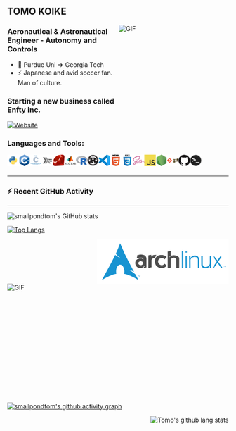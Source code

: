 ## TOMO KOIKE 

<img height="190" width="250" alt="GIF" align="right" src="https://media.giphy.com/media/l4KhQo2MESJkc6QbS/giphy.gif">

### Aeronautical & Astronautical Engineer - Autonomy and Controls

- 🥅 Purdue Uni => Georgia Tech
- ⚡ Japanese and avid soccer fan. Man of culture.

### Starting a new business called Enfty inc.
[![Website](https://img.shields.io/website?label=enfty.com&style=for-the-badge&url=https://www.enfty.com/)](https://www.enfty.com/)

### Languages and Tools:

<img align="left" alt="Python" width="26px" src="https://raw.githubusercontent.com/github/explore/80688e429a7d4ef2fca1e82350fe8e3517d3494d/topics/python/python.png" >
<img align="left" alt="C++" width="26px" src="https://raw.githubusercontent.com/github/explore/80688e429a7d4ef2fca1e82350fe8e3517d3494d/topics/cpp/cpp.png">
<img align="left" alt="C" width="26px" src="https://raw.githubusercontent.com/github/explore/80688e429a7d4ef2fca1e82350fe8e3517d3494d/topics/c/c.png" >
<img align="left" alt="Haskell" width="26px" src="https://raw.githubusercontent.com/github/explore/80688e429a7d4ef2fca1e82350fe8e3517d3494d/topics/haskell/haskell.png" >
<img align="left" alt="Ruby" width="26px" src="https://raw.githubusercontent.com/github/explore/80688e429a7d4ef2fca1e82350fe8e3517d3494d/topics/ruby/ruby.png" >
<img align="left" alt="Matlab" width="26px" src="https://raw.githubusercontent.com/github/explore/80688e429a7d4ef2fca1e82350fe8e3517d3494d/topics/matlab/matlab.png" >
<img align="left" alt="R" width="26px" src="https://raw.githubusercontent.com/github/explore/80688e429a7d4ef2fca1e82350fe8e3517d3494d/topics/r/r.png" >
<img align="left" alt="Rust" width="26px" src="https://raw.githubusercontent.com/github/explore/80688e429a7d4ef2fca1e82350fe8e3517d3494d/topics/rust/rust.png" >
<img align="left" alt="Visual Studio Code" width="26px" src="https://raw.githubusercontent.com/github/explore/80688e429a7d4ef2fca1e82350fe8e3517d3494d/topics/visual-studio-code/visual-studio-code.png" />
<img align="left" alt="HTML5" width="26px" src="https://raw.githubusercontent.com/github/explore/80688e429a7d4ef2fca1e82350fe8e3517d3494d/topics/html/html.png" />
<img align="left" alt="CSS3" width="26px" src="https://raw.githubusercontent.com/github/explore/80688e429a7d4ef2fca1e82350fe8e3517d3494d/topics/css/css.png" />
<img align="left" alt="Sass" width="26px" src="https://raw.githubusercontent.com/github/explore/80688e429a7d4ef2fca1e82350fe8e3517d3494d/topics/sass/sass.png" />
<img align="left" alt="JavaScript" width="26px" src="https://raw.githubusercontent.com/github/explore/80688e429a7d4ef2fca1e82350fe8e3517d3494d/topics/javascript/javascript.png" />
<img align="left" alt="Node.js" width="26px" src="https://raw.githubusercontent.com/github/explore/80688e429a7d4ef2fca1e82350fe8e3517d3494d/topics/nodejs/nodejs.png" />
<img align="left" alt="Git" width="26px" src="https://raw.githubusercontent.com/github/explore/80688e429a7d4ef2fca1e82350fe8e3517d3494d/topics/git/git.png" />
<img align="left" alt="GitHub" width="26px" src="https://raw.githubusercontent.com/github/explore/78df643247d429f6cc873026c0622819ad797942/topics/github/github.png" />
<img align="left" alt="Terminal" width="26px" src="https://raw.githubusercontent.com/github/explore/80688e429a7d4ef2fca1e82350fe8e3517d3494d/topics/terminal/terminal.png" />

<br />
<br />

---

### :zap: Recent GitHub Activity
  
<!--START_SECTION:activity-->
<!-- 1. 🗣 Commented on [#18](https://github.com/manaakiwhenua/pycrown/issues/18) in [manaakiwhenua/pycrown](https://github.com/manaakiwhenua/pycrown)
2. 🗣 Commented on [#7](https://github.com/smallpondtom/aae451-senior-design/issues/7) in [smallpondtom/aae451-senior-design](https://github.com/smallpondtom/aae451-senior-design)
3. 🗣 Commented on [#7](https://github.com/smallpondtom/aae451-senior-design/issues/7) in [smallpondtom/aae451-senior-design](https://github.com/smallpondtom/aae451-senior-design)
4. 🎉 Merged PR [#6](https://github.com/smallpondtom/aae451-senior-design/pull/6) in [smallpondtom/aae451-senior-design](https://github.com/smallpondtom/aae451-senior-design)
5. 🎉 Merged PR [#2](https://github.com/smallpondtom/aae451-senior-design/pull/2) in [smallpondtom/aae451-senior-design](https://github.com/smallpondtom/aae451-senior-design) -->
<!--END_SECTION:activity-->

---

![smallpondtom's GitHub stats](https://github-readme-stats.vercel.app/api?username=smallpondtom&show_icons=true&count_private=true&theme=radical)

[![Top Langs](https://github-readme-stats.vercel.app/api/top-langs/?username=smallpondtom&layout=compact&theme=radical)](https://github.com/anuraghazra/github-readme-stats)

<img height="100" width="300" alt="IMG" align="right" src="archlinux-logo-dark-90dpi.ebdee92a15b3.png">

<!-- [![smallpondtom's github stats](https://github-readme-stats-five-lake.vercel.app/api?username=smallpondtom&show_icons=true&include_all_commits=true)](https://github.com/anuraghazra/github-readme-stats) -->

<img height="270" width="480" alt="GIF" align="left" src="https://media.giphy.com/media/TdoiN7rZuGDJPs2rAS/giphy.gif">

[![smallpondtom's github activity graph](https://activity-graph.herokuapp.com/graph?username=smallpondtom&theme=dracula)](https://github.com/ashutosh00710/github-readme-activity-graph)

<p align="right">
  <a><img src="https://github-readme-stats-five-lake.vercel.app/api/top-langs/?username=smallpondtom" alt="Tomo's github lang stats"></a>
</p>

